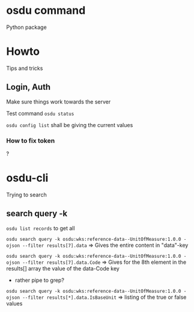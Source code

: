 # osdu command

Python package

# Howto

Tips and tricks

## Login, Auth
Make sure things work towards the server

Test command `osdu status`

`osdu config list` shall be giving the current values

### How to fix token
?

# osdu-cli

Trying to search

## search query -k

`osdu list records` to get all

`osdu search query -k osdu:wks:reference-data--UnitOfMeasure:1.0.0 -ojson --filter results[7].data` => Gives the entire content in "data"-key

`osdu search query -k osdu:wks:reference-data--UnitOfMeasure:1.0.0 -ojson --filter results[7].data.Code` => Gives for the 8th element in the results[] array the value of the data-Code key
* rather pipe to grep?

`osdu search query -k osdu:wks:reference-data--UnitOfMeasure:1.0.0 -ojson --filter results[*].data.IsBaseUnit` => listing of the true or false values
